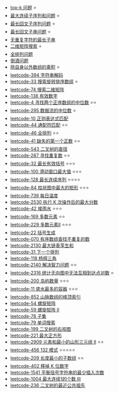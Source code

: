 - [top-k 问题](top-k) ⭐️
- [最大连续子序列和问题](largest-sum-contiguous-subarray) ⭐️
- [最长回文子序列问题](longest-palindromic-subsequence) ⭐️
- [最长回文子串问题](longest-palindromic-substring) ⭐️
- [无重复字符的最长子串](longest-substring-without-repeat-chars)
- [二维矩阵搜索](matrix-sorted-search) ⭐️
- [全排列问题](permutation)
- [倒酒问题](pour-problem)
- [除自身以外数组的乘积](product-of-array-except-self) ⭐️
- [leetcode-394 字符串解码](leetcode-394-decode-string)
- [leetcode-33  搜索旋转排序数组](leetcode-33-search-in-rotated-sorted-array) ⭐️
- [leetcode-74 搜索二维矩阵](leetcode-74-search-a-2d-matrix)
- [leetcode-138 有效数字](leetcode-138-validate-number)
- [leetcode-4 寻找两个正序数组的中位数](leetcode-4-median-of-two-sorted-arrays) ⭐️⭐️
- [leetcode-295 数据流的中位数](leetcode-295-find-median-from-data-stream) ⭐️
- [leetcode-10 正则表达式匹配](leetcode-10-regular-expression-matching)
- [leetcode-44 通配符匹配](leetcode-44-wildcard-matching) ⭐️⭐️
- [leetcode-46 全排列](leetcode-46-permutations) ⭐️⭐️
- [leetcode-41 缺失的第一个正数](leetcode-41-first-missing-positive) ⭐️⭐️
- [leetcode-543 二叉树的直径](leetcode-543-diameter-of-binary-tree)
- [leetcode-287 寻找重复数](leetcode-287-find-the-duplicate-number) ⭐️⭐️
- [leetcode-32 最长有效括号](leetcode-32-longest-valid-parentheses) ⭐️⭐️⭐️
- [leetcode-100 滑动窗口最大值](leetcode-100-sliding-window-maximum) ⭐️⭐️⭐️
- [leetcode-128 最长连续序列](leetcode-128-longest-consecutive-sequence) ⭐️⭐️⭐️⭐️
- [leetcode-84 柱状图中最大的矩形](leetcode-84-largest-rectangle-in-histogram) ⭐️⭐️⭐️
- [leetcode-739 每日温度](leetcode-739-daily-temperatures)
- [leetcode-2530 执行 K 次操作后的最大分数](leetcode-2530-maximal-score-after-applying-k-operations)
- [leetcode-42 接雨水](leetcode-42-trapping-rain-water) ⭐️⭐️⭐️
- [leetcode-169 多数元素](leetcode-169-majority-element) ⭐️⭐️
- [leetcode-229 多数元素II](leetcode-229-majority-element-ii) ⭐️⭐️⭐️
- [leetcode-22 括号生成](leetcode-22-generate-parentheses )
- [leetcode-070 有序数组查找不重复的数](leetcode-070-skFtm2)
- [leetcode-2130 最大链表孪生和](leetcode-2130-maximum-twin-sum-of-a-linked-list)
- [leetcode-31 下一个排列](leetcode-31-next-permutation)
- [leetcode-118 杨辉三角](leetcode-118-pascals-triangle)
- [leetcode-2140 解决智力问题](leetcode-2140-solving-questions-with-brainpower) ⭐️⭐️
- [leetcode-2316 统计无向图中无法互相到达点对数](leetcode-2316-count-unreachable-pairs-of-nodes-in-an-undirected-graph) ⭐️
- [leetcode-200 岛屿数量](leetcode-200-number-of-islands) ⭐️⭐️⭐️
- [leetcode-11 盛水最多的容器](leetcode-11-container-with-most-water) ⭐️⭐️⭐️
- [leetcode-852 山脉数组的峰顶索引](leetcode-852-peak-index-in-a-mountain-array)
- [leetcode-54 螺旋矩阵](leetcode-54-spiral-matrix)
- [leetcode-59 螺旋矩阵 II](leetcode-59-spiral-matrix-ii)
- [leetcode-78 子集](leetcode-78-subsets)
- [leetcode-79 单词搜索](leetcode-79-word-search)
- [leetcode-199 二叉树的右视图](leetcode-199-binary-tree-right-side-view)
- [leetcode-221 最大正方形](leetcode-221-maximal-square)
- [leetcode-2909 元素和最小的山形三元组 II](leetcode-2909-minimum-sum-of-mountain-triplets-ii) ⭐️⭐️
- [leetcode-456  132 模式](leetcode-132-pattern) ⭐️⭐️⭐️⭐️⭐️
- [leetcode-209 长度最小的子数组](leetcode-209-minimum-size-subarray-sum) ⭐️⭐️
- [leetcode-402 移掉 K 位数字](leetcode-402-remove-k-digits)
- [leetcode-1541 平衡括号字符串的最少插入次数](leetcode-1541-minimum-insertions-to-balance-a-parentheses-string)
- [leetcode-1004 最大连续1的个数 III](leetcode-1004-max-consecutive-ones-iii)
- [leetcode-236 二叉树的最近公共祖先](leetcode-236-lowest-common-ancestor-of-a-binary-tree)
